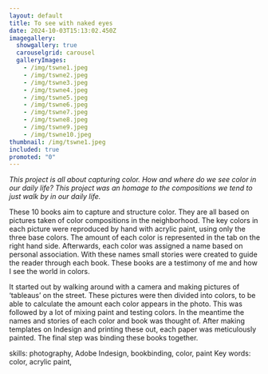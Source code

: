 ```yaml
---
layout: default
title: To see with naked eyes
date: 2024-10-03T15:13:02.450Z
imagegallery:
  showgallery: true
  carouselgrid: carousel
  galleryImages:
    - /img/tswne1.jpeg
    - /img/tswne2.jpeg
    - /img/tswne3.jpeg
    - /img/tswne4.jpeg
    - /img/tswne5.jpeg
    - /img/tswne6.jpeg
    - /img/tswne7.jpeg
    - /img/tswne8.jpeg
    - /img/tswne9.jpeg
    - /img/tswne10.jpeg
thumbnail: /img/tswne1.jpeg
included: true
promoted: "0"
---
```

*This project is all about capturing color. How and where do we see color in our daily life? This project was an homage to the compositions we tend to just walk by in our daily life.* 

These 10 books aim to capture and structure color. They are all based on pictures taken of color compositions in the neighborhood. The key colors in each picture were reproduced by hand with acrylic paint, using only the three base colors. The amount of each color is represented in the tab on the right hand side. Afterwards, each color was assigned a name based on personal association. With these names small stories were created to guide the reader through each book. These books are a testimony of me and how I see the world in colors. 

It started out by walking around with a camera and making pictures of ‘tableaus’ on the street. These pictures were then divided into colors, to be able to calculate the amount each color appears in the photo. This was followed by a lot of mixing paint and testing colors. In the meantime the names and stories of each color and book was thought of. After making templates on Indesign and printing these out, each paper was meticulously painted. The final step was binding these books together. 
 

skills: photography, Adobe Indesign, bookbinding, color, paint
Key words: color, acrylic paint,